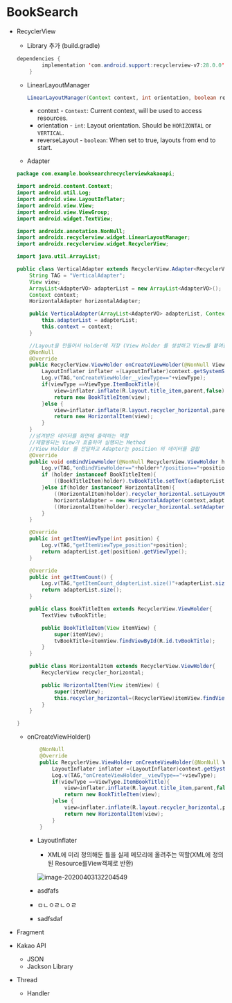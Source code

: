 # BookSearch

* RecyclerView

  * Library 추가 (build.gradle)

  ```java
  dependencies {
          implementation 'com.android.support:recyclerview-v7:28.0.0'
      }
  ```

  * LinearLayoutManager

    ```java
    LinearLayoutManager(Context context, int orientation, boolean reverseLayout)
    ```

    * context - `Context`: Current context, will be used to access resources.
    * orientation - `int`: Layout orientation. Should be `HORIZONTAL` or `VERTICAL`.
    * reverseLayout - `boolean`: When set to true, layouts from end to start.

  * Adapter

  ```java
  package com.example.booksearchrecyclerviewkakaoapi;
  
  import android.content.Context;
  import android.util.Log;
  import android.view.LayoutInflater;
  import android.view.View;
  import android.view.ViewGroup;
  import android.widget.TextView;
  
  import androidx.annotation.NonNull;
  import androidx.recyclerview.widget.LinearLayoutManager;
  import androidx.recyclerview.widget.RecyclerView;
  
  import java.util.ArrayList;
  
  public class VerticalAdapter extends RecyclerView.Adapter<RecyclerView.ViewHolder>{
      String TAG = "VerticalAdapter";
      View view;
      ArrayList<AdapterVO> adapterList = new ArrayList<AdapterVO>();
      Context context;
      HorizontalAdapter horizontalAdapter;
  
      public VerticalAdapter(ArrayList<AdapterVO> adapterList, Context context) {
          this.adapterList = adapterList;
          this.context = context;
      }
  
      //Layout을 만들어서 Holder에 저장 (View Holder 를 생성하고 View를 붙여줌
      @NonNull
      @Override
      public RecyclerView.ViewHolder onCreateViewHolder(@NonNull ViewGroup parent, int viewType) {
          LayoutInflater inflater =(LayoutInflater)context.getSystemService(Context.LAYOUT_INFLATER_SERVICE);
          Log.v(TAG,"onCreateViewHolder__viewType=="+viewType);
          if(viewType ==ViewType.ItemBookTitle){
              view=inflater.inflate(R.layout.title_item,parent,false);
              return new BookTitleItem(view);
          }else {
              view=inflater.inflate(R.layout.recycler_horizontal,parent,false);
              return new HorizontalItem(view);
          }
      }
      //넘겨받은 데이터를 화면에 출력하는 역할
      //제활용되는 View가 호출하여 실행되는 Method
      //View Holder 를 전달하고 Adapter는 position 의 데이터를 결합
      @Override
      public void onBindViewHolder(@NonNull RecyclerView.ViewHolder holder, int position) {
          Log.v(TAG,"onBindViewHolder=="+holder+"/position=="+position);
          if (holder instanceof BookTitleItem){
              ((BookTitleItem)holder).tvBookTitle.setText(adapterList.get(position).getBookTitle());
          }else if(holder instanceof HorizontalItem){
              ((HorizontalItem)holder).recycler_horizontal.setLayoutManager(new LinearLayoutManager(context,LinearLayoutManager.HORIZONTAL,false));
              horizontalAdapter = new HorizontalAdapter(context,adapterList.get(position).getBookVO());
              ((HorizontalItem)holder).recycler_horizontal.setAdapter(horizontalAdapter);
          }
      }
  
      @Override
      public int getItemViewType(int position) {
          Log.v(TAG,"getItemViewType_position"+position);
          return adapterList.get(position).getViewType();
      }
  
      @Override
      public int getItemCount() {
          Log.v(TAG,"getItemCount_ddapterList.size()"+adapterList.size());
          return adapterList.size();
      }
  
      public class BookTitleItem extends RecyclerView.ViewHolder{
          TextView tvBookTitle;
  
          public BookTitleItem(View itemView) {
              super(itemView);
              tvBookTitle=itemView.findViewById(R.id.tvBookTitle);
          }
      }
  
      public class HorizontalItem extends RecyclerView.ViewHolder{
          RecyclerView recycler_horizontal;
  
          public HorizontalItem(View itemView) {
              super(itemView);
              this.recycler_horizontal=(RecyclerView)itemView.findViewById(R.id.recyclerViewHorizontal);
          }
      }
  
  }
  
  ```

  * onCreateViewHolder()

    ```java
        @NonNull
        @Override
        public RecyclerView.ViewHolder onCreateViewHolder(@NonNull ViewGroup parent, int viewType) {
            LayoutInflater inflater =(LayoutInflater)context.getSystemService(Context.LAYOUT_INFLATER_SERVICE);
            Log.v(TAG,"onCreateViewHolder__viewType=="+viewType);
            if(viewType ==ViewType.ItemBookTitle){
                view=inflater.inflate(R.layout.title_item,parent,false);
                return new BookTitleItem(view);
            }else {
                view=inflater.inflate(R.layout.recycler_horizontal,parent,false);
                return new HorizontalItem(view);
            }
        }
    ```

    * LayoutInflater

      *  XML에 미리 정의해둔 틀을 실제 메모리에 올려주는 역할(XML에 정의된 Resource를View객체로 반환)

      ![image-20200403132204549](C:\Users\hyunh\AppData\Roaming\Typora\typora-user-images\image-20200403132204549.png)

    * asdfafs

    * ㅁㄴㅇㄹㄴㅇㄹ

    * sadfsdaf

  

  

  

  

* Fragment

* Kakao API

  * JSON
  * Jackson Library

* Thread

  * Handler